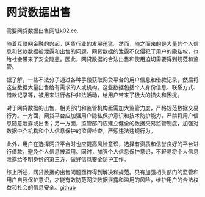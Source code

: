 # 网贷数据出售

需要网贷数据出售网址k02.cc.

随着互联网金融的兴起，网贷行业的发展迅猛。然而，随之而来的是大量的个人信息和贷款数据被泄露和出售的问题。网贷数据的泄露不仅侵犯了用户的隐私权，也给社会带来了安全隐患。因此，网贷数据的合法出售和使用迫切需要得到规范和监管。

据了解，一些不法分子通过各种手段获取网贷平台的用户信息和借款记录，然后将这些数据大量出售给有需求的人或机构。这些数据包括个人身份信息、联系方式、借款记录等，被用来进行各种非法活动，给用户带来了极大的损失和困扰。

对于网贷数据的出售，相关部门和监管机构亟需加大监管力度，严格规范数据交易行为。一方面，网贷平台应加强用户隐私保护意识和技术防护能力，严禁将用户信息随意泄露或出售；另一方面，监管部门应建立健全的数据交易监管制度，加强对数据中介机构和个人信息保护的监督检查，严惩违法违规行为。

此外，用户在选择网贷平台时也应提高风险意识，选择有资质和信誉良好的平台进行借款，避免个人信息被滥用。同时，加强个人信息保护意识，不轻易将个人信息泄露给不明身份的第三方，做好信息安全防护工作。

综上所述，网贷数据的出售问题亟待得到解决和规范。只有加强相关部门的监管和用户自我保护意识，才能有效防范网贷数据泄露和滥用的风险，维护用户的合法权益和社会的信息安全。[github](https://github.com)